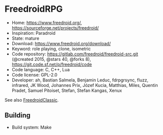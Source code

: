 # FreedroidRPG

- Home: https://www.freedroid.org/, https://sourceforge.net/projects/freedroid/
- Inspiration: Paradroid
- State: mature
- Download: https://www.freedroid.org/download/
- Keyword: role playing, clone, isometric
- Code repository: https://gitlab.com/freedroid/freedroid-src.git (@created 2015, @stars 40, @forks 8), https://git.code.sf.net/p/freedroid/code
- Code language: C, C++, Lua
- Code license: GPL-2.0
- Developer: ah, Bastian Salmela, Benjamin Leduc, fdrpgrsync, fluzz, infrared, JK Wood, Johannes Prix, Józef Kucia, Matthias, Miles, Quentin Pradet, Samuel Pitoiset, Stefan, Stefan Kangas, Xenux

See also [FreedroidClassic](https://sourceforge.net/projects/freedroid/files/freedroidClassic/).

## Building

- Build system: Make
